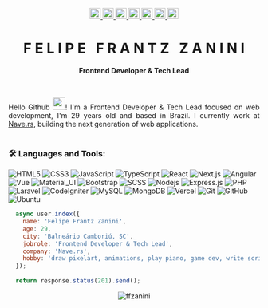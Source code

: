 <!-- Icons -->
<p align="center">
  <!-- Site --> 
  <a href="https://ffzanini.dev" title="Website" target="_blank">
    <img src="https://img.shields.io/badge/-ffzanini.dev-green?style=flat-square&label=Website&link=https://ffzanini.dev" height="22" title="Website"/>
  </a>
  <!-- GitHub -->
  <a href="https://github.com/ffzanini" title="GitHub">
    <img src="https://img.shields.io/github/followers/ffzanini?label=follow&style=social" height="22" title="Follow me" />
  </a>
  <!-- Linkedin -->
  <a href="https://www.linkedin.com/in/ffzanini/" title="Linkedin" target="_blank">
    <img src="https://img.shields.io/badge/-LinkedIn-blue?style=flat-square&logo=Linkedin&logoColor=white&link=https://www.linkedin.com/in/ffzanini" height="22" title="LinkedIn" />
  </a>
  <!-- Rocketseat -->
  <a href="https://app.rocketseat.com.br/me/ffzanini" title="Rocketseat" target="_blank">
    <img src="https://img.shields.io/badge/-Rocketseat-blueviolet?style=flat-square&logo=apache-rocketmq&logoColor=white&link=https://app.rocketseat.com.br/me/ffzanini" height="22" title="Rocketseat"/>
  </a>
  <!-- Instagram -->
  <a href="https://www.instagram.com/ffzanini" title="Instagram" target="_blank">
    <img src="https://img.shields.io/badge/-Instagram-E1306C?style=flat-square&logo=Instagram&logoColor=white&link=https://www.instagram.com/ffzanini" height="22" title="Instagram" />
  </a>
   <!-- Gmail -->
  <a href="mailto:devffzanini@gmail.com" title="Gmail">
    <img src="https://img.shields.io/badge/-Gmail-red?style=flat-square&logo=Gmail&logoColor=white&link=mailto:devffzanini@gmail.com" height="22" title="Gmail" />
  </a>
  <!-- Twitter -->
  <a href="https://twitter.com/ffzanini/" title="Twitter" target="_blank">
    <img src="https://img.shields.io/badge/-Twitter-006AEB?style=flat-square&logo=Twitter&logoColor=white&link=https://www.twitter.com/ffzanini" height="22" title="Instagram" />
  </a>
</p>
<!-- Title -->
<p align="center">
  <h1 align="center">F E L I P E &nbsp; F R A N T Z &nbsp; Z A N I N I</h1>
  <p align="center"><b>Frontend Developer & Tech Lead</b></p>
</p>
<br/>
<!-- Content -->
<p align="justify">
  Hello Github <img src="https://media.giphy.com/media/hvRJCLFzcasrR4ia7z/giphy.gif" height="25px" width="25px"></a>! I'm a Frontend Developer & Tech Lead focused on web development, I'm 29 years old and based in Brazil. I currently work at <a href="https://nave.rs">Nave.rs</a>, building the next generation of web applications.
  <br/>
  <br/>
</p>

### 🛠️ Languages and Tools:

![HTML5](https://img.shields.io/badge/-HTML5-black?style=flat-square&logo=html5)
![CSS3](https://img.shields.io/badge/-CSS3-black?style=flat-square&logo=css3&logoColor=blue)
![JavaScript](https://img.shields.io/badge/-JavaScript-black?style=flat-square&logo=javascript)
![TypeScript](https://img.shields.io/badge/-TypeScript-black?style=flat-square&logo=typescript)
![React](https://img.shields.io/badge/-ReactJS-black?style=flat-square&logo=react)
![Next.js](https://img.shields.io/badge/-Next-black?style=flat-square&logo=Next.js)
![Angular](https://img.shields.io/badge/-Angular-black?style=flat-square&logo=angular&logoColor=red)
![Vue](https://img.shields.io/badge/-VueJS-black?style=flat-square&logo=vue.js)
![Material_UI](https://img.shields.io/badge/-Material_UI-black?style=flat-square&logo=mui)
![Bootstrap](https://img.shields.io/badge/-Bootstrap-black?style=flat-square&logo=bootstrap)
![SCSS](https://img.shields.io/badge/-SCSS-black?style=flat-square&logo=SASS)
![Nodejs](https://img.shields.io/badge/-NodeJS-black?style=flat-square&logo=Node.js)
![Express.js](https://img.shields.io/badge/-ExpressJS-black?style=flat-square&logo=express.js)
![PHP](https://img.shields.io/badge/-PHP-black?style=flat-square&logo=php)
![Laravel](https://img.shields.io/badge/-Laravel-black?style=flat-square&logo=Laravel)
![CodeIgniter](https://img.shields.io/badge/-CodeIgniter-black?style=flat-square&logo=CodeIgniter)
![MySQL](https://img.shields.io/badge/-MySQL-black?style=flat-square&logo=MySQL&logoColor=blue)
![MongoDB](https://img.shields.io/badge/-MongoDB-black?style=flat-square&logo=mongodb)
![Vercel](https://img.shields.io/badge/-Vercel-black?style=flat-square&logo=vercel)
![Git](https://img.shields.io/badge/-Git-black?style=flat-square&logo=git)
![GitHub](https://img.shields.io/badge/-GitHub-black?style=flat-square&logo=github)
![Ubuntu](https://img.shields.io/badge/-Ubuntu-black?style=flat-square&logo=ubuntu)

<!-- stack: ['HTML5', 'CSS3', 'JavaScript', 'TypeScript', 'ReactJS', 'Angular', 'Vue', 'Material-UI', 'Bootstrap', 'NodeJS', 'Express', 'PHP', 'CodeIgniter', 'Laravel', 'MySQL', 'MongoDB'], -->
```javascript
  async user.index({
    name: 'Felipe Frantz Zanini',
    age: 29,
    city: 'Balneário Camboriú, SC',
    jobrole: 'Frontend Developer & Tech Lead',
    company: 'Nave.rs',
    hobby: 'draw pixelart, animations, play piano, game dev, write scripts, musics, stories and fight jiu jitsu.'
  });
  
  return response.status(201).send();
```
<!-- Visits -->
<p align="center">
<img alt="ffzanini" src="https://komarev.com/ghpvc/?username=ffzanini&label=Visits&color=success&style=flat-square"/>
</p>
